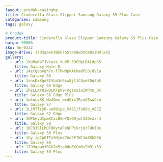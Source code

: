 ```yaml
---
layout: produk-casinghp
title: Cinderella Glass Slipper Samsung Galaxy S9 Plus Case
categories: samsung
tags: galaxy

# Produk
product-title: Cinderella Glass Slipper Samsung Galaxy S9 Plus Case
harga: 90000
sku: hn-0332
image-drive: 17O3qawn3BGk7o5ta0dw5XCm0sZN9lx53
gallery:
  - url: 1XuRyKaTJVvyvs_Xu9M-5OCHpLBALdpS5
    title: Galaxy Note 8
  - url: 14zCQoo6gh7x-lThwBpkAtKadPE8jdv1a
    title: Galaxy S6
  - url: 1snsKxXqeSIVLm3n6cwBjl1C4yeEOqZpE
    title: Galaxy S6 Edge
  - url: 1hELLArQIwULKFpH9-mgssoioiWPcn_0K
    title: Galaxy S6 Edge Plus
  - url: 1w4ucvRK_Nw4Omv_wcdOixIRzoG8swCsn
    title: Galaxy S7
  - url: 1L1M7TiyD-uu89ipo_XXS1jTu88o_oECZ
    title: Galaxy S7 Edge
  - url: 1OPAeyUIpmXCxiB5eYQzG9jwl33Ovaz-4
    title: Galaxy S8
  - url: 1KC9JSlLbUFBKytAFeNPPikrj8cFHUIOe
    title: Galaxy S8 Plus
  - url: 1Gy_ig7pGTTySHjmr7Ao9ETWl1mZKh85A
    title: Galaxy S9
  - url: 17O3qawn3BGk7o5ta0dw5XCm0sZN9lx53
    title: Galaxy S9 Plus
---
```

